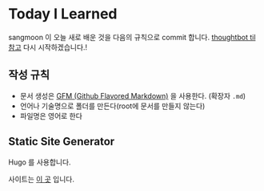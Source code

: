 # Today I Learned
sangmoon 이 오늘 새로 배운 것을 다음의 규칙으로 commit 합니다. [thoughtbot til 참고](https://github.com/thoughtbot/til)
다시 시작하겠습니다.!

## 작성 규칙
- 문서 생성은 [GFM (Github Flavored Markdown)](https://help.github.com/articles/github-flavored-markdown/) 을 사용한다. (확장자 `.md`)
- 언어나 기술명으로 폴더를 만든다(root에 문서를 만들지 않는다)
- 파일명은 영어로 한다

## Static Site Generator
Hugo 를 사용합니다.

사이트는 [이 곳](https://sangmoon.github.io/TIL) 입니다.
